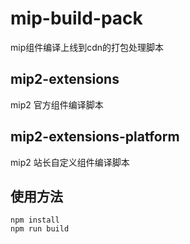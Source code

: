 # mip-build-pack
mip组件编译上线到cdn的打包处理脚本

## mip2-extensions

mip2 官方组件编译脚本

## mip2-extensions-platform

mip2 站长自定义组件编译脚本

## 使用方法

```
npm install
npm run build
```